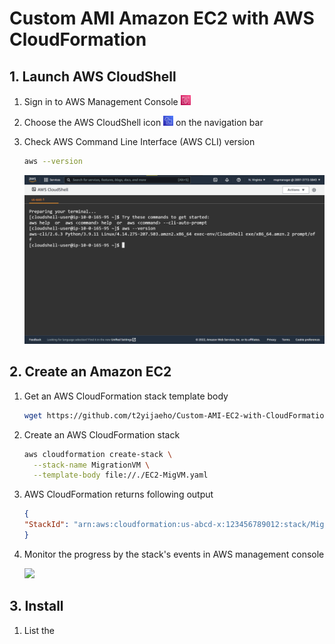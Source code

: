 # Custom AMI Amazon EC2 with AWS CloudFormation


## 1. Launch AWS CloudShell

1. Sign in to AWS Management Console <img src="https://github.com/t2yijaeho/Custom-AMI-EC2-with-CloudFormation/blob/matia/images/AWS%20Management%20Console.png?raw=true" width="16">

2. Choose the AWS CloudShell icon <img src="https://github.com/t2yijaeho/Custom-AMI-EC2-with-CloudFormation/blob/matia/images/AWS%20CloudShell.png?raw=true" width="16"> on the navigation bar

3. Check AWS Command Line Interface (AWS CLI) version

    ```bash
    aws --version
    ```

    <img src="https://github.com/t2yijaeho/Custom-AMI-EC2-with-CloudFormation/blob/matia/images/AWS%20CloudShell%20version.png?raw=true">


## 2. Create an Amazon EC2

1. Get an AWS CloudFormation stack template body

    ```bash
    wget https://github.com/t2yijaeho/Custom-AMI-EC2-with-CloudFormation/raw/matia/Template/EC2-MigVM.yaml
    ```


2. Create an AWS CloudFormation stack

    ```bash
    aws cloudformation create-stack \
      --stack-name MigrationVM \
      --template-body file://./EC2-MigVM.yaml
    ```

3. AWS CloudFormation returns following output

    ```json
    {
    "StackId": "arn:aws:cloudformation:us-abcd-x:123456789012:stack/MigrationVM/b4d0f5e0-d4c2-11ec-9529-06edcc65f112"
    }
    ```

4. Monitor the progress by the stack's events in AWS management console

    <img src="https://github.com/t2yijaeho/Amazon-RDS-PostgreSQL-with-AWS-CloudFormation/blob/matia/images/CloudFormation%20Stack%20Creation%20Events.png?raw=true">


## 3. Install 

1. List the 

